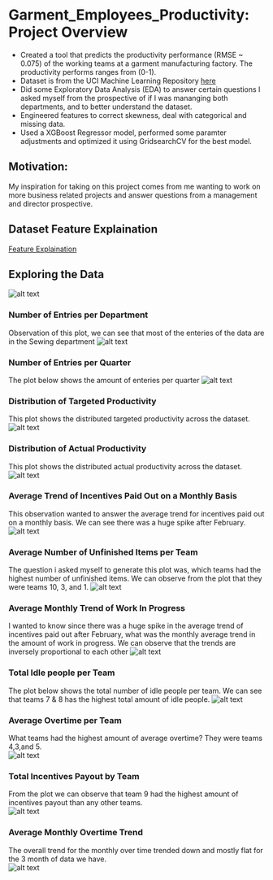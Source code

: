 # Garment_Employees_Productivity: Project Overview

* Created a tool that predicts the productivity performance (RMSE ~ 0.075) of the working teams at a garment manufacturing factory. The productivity performs ranges from (0-1).
* Dataset is from the UCI Machine Learning Repository [here](https://archive.ics.uci.edu/ml/datasets/Productivity+Prediction+of+Garment+Employees)
* Did some Exploratory Data Analysis (EDA) to answer certain questions I asked myself from the prospective of if I was mananging both departments, and to better understand the dataset.
* Engineered features to correct skewness, deal with categorical and missing data.
* Used a XGBoost Regressor model, performed some paramter adjustments and optimized it using GridsearchCV for the best model.

## __Motivation__: 

My inspiration for taking on this project comes from me wanting to work on more business related projects and answer questions from a management and director prospective.

## Dataset Feature Explaination
[Feature Explaination](https://github.com/faithfulalabi/Garment_Employees_Productivity/blob/main/Garment_Project_Feature_Description.txt)

## Exploring the Data 
 ![alt text](https://github.com/faithfulalabi/African_Crisis/blob/main/EDA_GIF.gif?raw=true)
 
### Number of Entries per Department
Observation of this plot, we can see that most of the enteries of the data are in the Sewing department
![alt text](https://github.com/faithfulalabi/Garment_Employees_Productivity/blob/main/eda_assets/Entry_per_Department.png?raw=true)

### Number of Entries per Quarter 
The plot below shows the amount of enteries per quarter
![alt text](https://github.com/faithfulalabi/Garment_Employees_Productivity/blob/main/eda_assets/Entry_per_Quarter.png?raw=true)

### Distribution of Targeted Productivity
This plot shows the distributed targeted productivity across the dataset.
![alt text](https://github.com/faithfulalabi/Garment_Employees_Productivity/blob/main/eda_assets/Targeted_Productivity_Distribution.png?raw=true)

### Distribution of Actual Productivity
This plot shows the distributed actual productivity across the dataset.
![alt text](https://github.com/faithfulalabi/Garment_Employees_Productivity/blob/main/eda_assets/Actual_Productivity_Distribution.png?raw=true)

### Average Trend of Incentives Paid Out on a Monthly Basis
This observation wanted to answer the average trend for incentives paid out on a monthly basis. We can see there was a huge spike after February. 
![alt text](https://github.com/faithfulalabi/Garment_Employees_Productivity/blob/main/eda_assets/Average_Incentives_Paid_out_Monthly.png?raw=true)

### Average Number of Unfinished Items per Team
The question i asked myself to generate this plot was, which teams had the highest number of unfinished items. We can observe from the plot that they were teams 10, 3, and 1. 
![alt text](https://github.com/faithfulalabi/Garment_Employees_Productivity/blob/main/eda_assets/Average_Number_of_Unfinished_Items_per_Team.png?raw=true)

### Average Monthly Trend of Work In Progress
I wanted to know since there was a huge spike in the average trend of incentives paid out after February, what was the monthly average trend in the amount of work in progress. We can observe that the trends are inversely proportional to each other
![alt text](https://github.com/faithfulalabi/Garment_Employees_Productivity/blob/main/eda_assets/Average_Monthly_Work_In_Progress.png?raw=true)

### Total Idle people per Team
The plot below shows the total number of idle people per team. We can see that teams 7 & 8 has the highest total amount of idle people. 
![alt text](https://github.com/faithfulalabi/Garment_Employees_Productivity/blob/main/eda_assets/Sum_of_Idle_Men_per_Team.png?raw=true)

### Average Overtime per Team
What teams had the highest amount of average overtime? They were teams 4,3,and 5.    
![alt text](https://github.com/faithfulalabi/Garment_Employees_Productivity/blob/main/eda_assets/Average_Overtime_per_Team.png?raw=true)

### Total Incentives Payout by Team
From the plot we can observe that team 9 had the highest amount of incentives payout than any other teams.    
![alt text](https://github.com/faithfulalabi/Garment_Employees_Productivity/blob/main/eda_assets/Total_Incentive_Payout_by_Team.png?raw=true)

### Average Monthly Overtime Trend
The overall trend for the monthly over time trended down and mostly flat for the 3 month of data we have.     
![alt text](https://github.com/faithfulalabi/Garment_Employees_Productivity/blob/main/eda_assets/Average_Overtime_Trend.png?raw=true)

